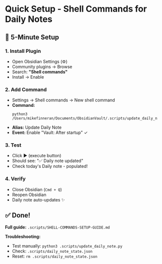 # Quick Setup - Shell Commands for Daily Notes

## 🚀 5-Minute Setup

### 1. Install Plugin
- Open Obsidian Settings (⚙️)
- Community plugins → Browse
- Search: **"Shell commands"**
- Install → Enable

### 2. Add Command
- Settings → Shell commands → New shell command
- **Command:**
  ```
  python3 /Users/mikefinneran/Documents/ObsidianVault/.scripts/update_daily_note.py
  ```
- **Alias:** Update Daily Note
- **Event:** Enable "Vault: After startup" ✓

### 3. Test
- Click ▶️ (execute button)
- Should see: "✅ Daily note updated"
- Check today's Daily note - populated!

### 4. Verify
- Close Obsidian (`Cmd + Q`)
- Reopen Obsidian
- Daily note auto-updates ✨

## ✅ Done!

**Full guide:** `.scripts/SHELL-COMMANDS-SETUP-GUIDE.md`

**Troubleshooting:**
- Test manually: `python3 .scripts/update_daily_note.py`
- Check: `.scripts/daily_note_state.json`
- Reset: `rm .scripts/daily_note_state.json`
